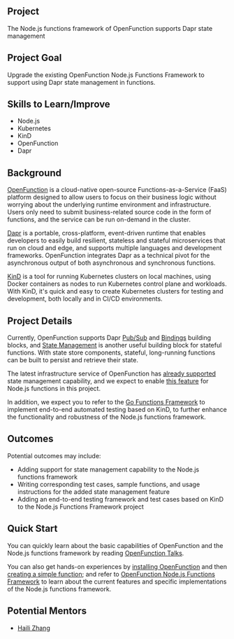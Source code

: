 ## Project

The Node.js functions framework of OpenFunction supports Dapr state management

## Project Goal

Upgrade the existing OpenFunction Node.js Functions Framework to support using Dapr state management in functions.

## Skills to Learn/Improve

- Node.js
- Kubernetes
- KinD
- OpenFunction
- Dapr

## Background

[OpenFunction](https://github.com/OpenFunction/OpenFunction) is a cloud-native open-source Functions-as-a-Service (FaaS) platform designed to allow users to focus on their business logic without worrying about the underlying runtime environment and infrastructure. Users only need to submit business-related source code in the form of functions, and the service can be run on-demand in the cluster.

[Dapr](https://dapr.io/) is a portable, cross-platform, event-driven runtime that enables developers to easily build resilient, stateless and stateful microservices that run on cloud and edge, and supports multiple languages and development frameworks. OpenFunction integrates Dapr as a technical pivot for the asynchronous output of both asynchronous and synchronous functions.

[KinD](https://kind.sigs.k8s.io/) is a tool for running Kubernetes clusters on local machines, using Docker containers as nodes to run Kubernetes control plane and workloads. With KinD, it's quick and easy to create Kubernetes clusters for testing and development, both locally and in CI/CD environments.

## Project Details

Currently, OpenFunction supports Dapr [Pub/Sub](https://docs.dapr.io/reference/components-reference/supported-pubsub/) and [Bindings](https://docs.dapr.io/reference/components-reference/supported-bindings/) building blocks, and [State Management](https://docs.dapr.io/reference/components-reference/supported-state-stores/) is another useful building block for stateful functions. With state store components, stateful, long-running functions can be built to persist and retrieve their state.

The latest infrastructure service of OpenFunction has [already supported](https://github.com/OpenFunction/OpenFunction/pull/427) state management capability, and we expect to enable [this feature](https://github.com/OpenFunction/OpenFunction/pull/426) for Node.js functions in this project.

In addition, we expect you to refer to the [Go Functions Framework](https://github.com/OpenFunction/functions-framework-go) to implement end-to-end automated testing based on KinD, to further enhance the functionality and robustness of the Node.js functions framework.

## Outcomes

Potential outcomes may include:

- Adding support for state management capability to the Node.js functions framework
- Writing corresponding test cases, sample functions, and usage instructions for the added state management feature
- Adding an end-to-end testing framework and test cases based on KinD to the Node.js Functions Framework project

## Quick Start

You can quickly learn about the basic capabilities of OpenFunction and the Node.js functions framework by reading [OpenFunction Talks](https://github.com/webup/openfunction-talks).

You can also get hands-on experiences by [installing OpenFunction](https://github.com/OpenFunction/OpenFunction#install) and then [creating a simple function](https://github.com/OpenFunction/OpenFunction#quickstart); and refer to [OpenFunction Node.js Functions Framework](https://github.com/OpenFunction/functions-framework-nodejs) to learn about the current features and specific implementations of the Node.js functions framework.

## Potential Mentors

- [Haili Zhang](https://github.com/webup)